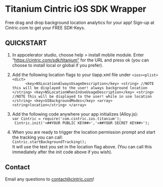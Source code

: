 Titanium Cintric iOS SDK Wrapper
===========================================
Free drag and drop background location analytics for your app! Sign-up at Cintric.com to get your FREE SDK-Keys. 

QUICKSTART
------------

1. In appcelerator studio, choose help > install mobile module. Enter “https://cintric.com/sdk/titanium” for the URL and press ok (you can choose to install local or global if you prefer).

2. Add the following location flags to your tiapp.xml file under `<ios><plist><dict>`  
        `       <key>NSLocationAlwaysUsageDescription</key>
                <string>
                    //NOTE this will be displayed to the user! always background location
                </string>
                <key>NSLocationWhenInUseUsageDescription</key>
                <string>
                    //NOTE this will be displayed to the user! while in use location
                </string>
                <key>UIBackgroundModes</key>
			    <array>
			        <string>location</string>
			    </array> `
3. Add the following code anywhere your app initializes (Alloy.js):  
    `var Cintric = require('com.cintric.ios.titanium');`  
    ` Cintric.init('<##YOUR PUBLIC KEY##>','<##YOUR SECRET KEY##>');`  
4. When you are ready to trigger the location permission prompt and start the tracking you can call:  
    `Cintric.startBackgroundTracking();`  
    It will use the text you set in the location flag above. (You can call this immediately after the init code above if you wish).

Contact
------------

Email any questions to contact@cintric.com!
